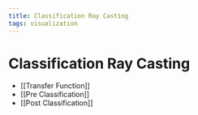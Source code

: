 ```yaml
---
title: Classification Ray Casting
tags: visualization
---
```


# Classification Ray Casting
- [[Transfer Function]]
- [[Pre Classification]]
- [[Post Classification]]




























